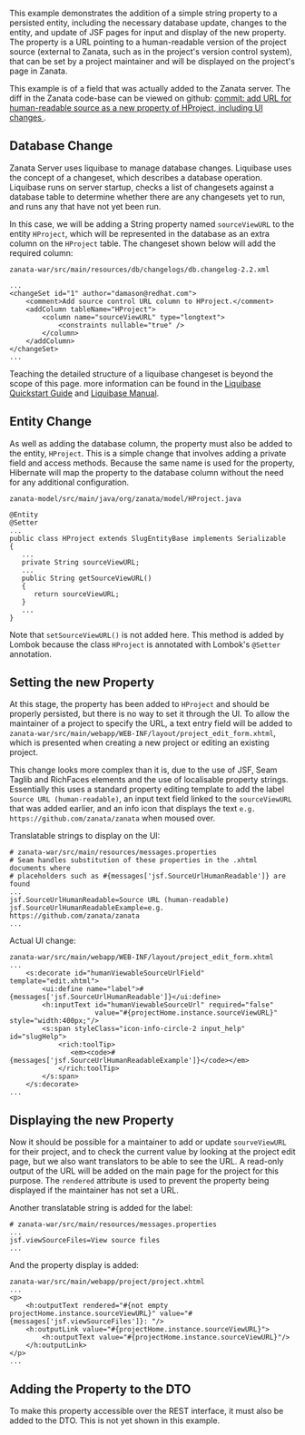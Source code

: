 This example demonstrates the addition of a simple string property to a persisted entity, including the necessary database update, changes to the entity, and update of JSF pages for input and display of the new property. The property is a URL pointing to a human-readable version of the project source (external to Zanata, such as in the project's version control system), that can be set by a project maintainer and will be displayed on the project's page in Zanata.

This example is of a field that was actually added to the Zanata server. The diff in the Zanata code-base can be viewed on github: [commit: add URL for human-readable source as a new property of HProject, including UI changes ](https://github.com/zanata/zanata/commit/4c4ca9e4d08d4315edb2bf669f0cc01a87eeb705).

## Database Change
Zanata Server uses liquibase to manage database changes. Liquibase uses the concept of a changeset, which describes a database operation. Liquibase runs on server startup, checks a list of changesets against a database table to determine whether there are any changesets yet to run, and runs any that have not yet been run.

In this case, we will be adding a String property named `sourceViewURL` to the entity `HProject`, which will be represented in the database as an extra column on the `HProject` table. The changeset shown below will add the required column:

    zanata-war/src/main/resources/db/changelogs/db.changelog-2.2.xml

    ...
    <changeSet id="1" author="damason@redhat.com">
        <comment>Add source control URL column to HProject.</comment>
        <addColumn tableName="HProject">
            <column name="sourceViewURL" type="longtext">
                <constraints nullable="true" />
            </column>
        </addColumn>
    </changeSet>
    ...

Teaching the detailed structure of a liquibase changeset is beyond the scope of this page. more information can be found in the [Liquibase Quickstart Guide](http://www.liquibase.org/quickstart) and [Liquibase Manual](http://www.liquibase.org/manual/home).


## Entity Change
As well as adding the database column, the property must also be added to the entity, `HProject`. This is a simple change that involves adding a private field and access methods. Because the same name is used for the property, Hibernate will map the property to the database column without the need for any additional configuration.

    zanata-model/src/main/java/org/zanata/model/HProject.java

    @Entity
    @Setter
    ...
    public class HProject extends SlugEntityBase implements Serializable
    {
       ...
       private String sourceViewURL;
       ...
       public String getSourceViewURL()
       {
          return sourceViewURL;
       }
       ...
    }

Note that `setSourceViewURL()` is not added here. This method is added by Lombok because the class `HProject` is annotated with Lombok's `@Setter` annotation.

## Setting the new Property
At this stage, the property has been added to `HProject` and should be properly persisted, but there is no way to set it through the UI. To allow the maintainer of a project to specify the URL, a text entry field will be added to `zanata-war/src/main/webapp/WEB-INF/layout/project_edit_form.xhtml`, which is presented when creating a new project or editing an existing project.

This change looks more complex than it is, due to the use of JSF, Seam Taglib and RichFaces elements and the use of localisable property strings. Essentially this uses a standard property editing template to add the label `Source URL (human-readable)`, an input text field linked to the `sourceViewURL` that was added earlier, and an info icon that displays the text `e.g. https://github.com/zanata/zanata` when moused over.

Translatable strings to display on the UI:

    # zanata-war/src/main/resources/messages.properties
    # Seam handles substitution of these properties in the .xhtml documents where
    # placeholders such as #{messages['jsf.SourceUrlHumanReadable']} are found
    ...
    jsf.SourceUrlHumanReadable=Source URL (human-readable)
    jsf.SourceUrlHumanReadableExample=e.g. https://github.com/zanata/zanata
    ...

Actual UI change:

    zanata-war/src/main/webapp/WEB-INF/layout/project_edit_form.xhtml
    ...
        <s:decorate id="humanViewableSourceUrlField" template="edit.xhtml">
            <ui:define name="label">#{messages['jsf.SourceUrlHumanReadable']}</ui:define>
            <h:inputText id="humanViewableSourceUrl" required="false"
                         value="#{projectHome.instance.sourceViewURL}" style="width:400px;"/>
            <s:span styleClass="icon-info-circle-2 input_help" id="slugHelp">
                <rich:toolTip>
                   <em><code>#{messages['jsf.SourceUrlHumanReadableExample']}</code></em>
                </rich:toolTip>
            </s:span>
        </s:decorate>
    ...

## Displaying the new Property
Now it should be possible for a maintainer to add or update `sourveViewURL` for their project, and to check the current value by looking at the project edit page, but we also want translators to be able to see the URL. A read-only output of the URL will be added on the main page for the project for this purpose. The `rendered` attribute is used to prevent the property being displayed if the maintainer has not set a URL.

Another translatable string is added for the label:

    # zanata-war/src/main/resources/messages.properties
    ...
    jsf.viewSourceFiles=View source files
    ...

And the property display is added: 

    zanata-war/src/main/webapp/project/project.xhtml
    ...
    <p>
        <h:outputText rendered="#{not empty projectHome.instance.sourceViewURL}" value="#{messages['jsf.viewSourceFiles']}: "/>
        <h:outputLink value="#{projectHome.instance.sourceViewURL}">
            <h:outputText value="#{projectHome.instance.sourceViewURL}"/>
        </h:outputLink>
    </p>
    ...


## Adding the Property to the DTO
To make this property accessible over the REST interface, it must also be added to the DTO. This is not yet shown in this example.